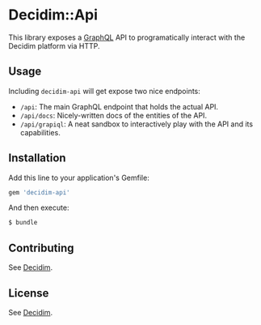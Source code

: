 # Decidim::Api

This library exposes a [GraphQL](https://facebook.github.io/graphql/) API to programatically interact with the Decidim platform via HTTP.

## Usage
Including `decidim-api` will get expose two nice endpoints:

* `/api`: The main GraphQL endpoint that holds the actual API.
* `/api/docs`: Nicely-written docs of the entities of the API.
* `/api/grapiql`: A neat sandbox to interactively play with the API and its capabilities.


## Installation
Add this line to your application's Gemfile:

```ruby
gem 'decidim-api'
```

And then execute:
```bash
$ bundle
```

## Contributing
See [Decidim](https://github.com/AjuntamentdeBarcelona/decidim).

## License
See [Decidim](https://github.com/AjuntamentdeBarcelona/decidim).
